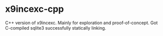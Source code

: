 # x9incexc-cpp
C++ version of x9incexc. Mainly for exploration and proof-of-concept. Got C-compiled sqlite3 successfully statically linking.
